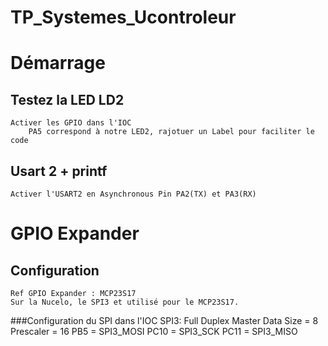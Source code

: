 # TP_Systemes_Ucontroleur

# Démarrage
## Testez la LED LD2
    Activer les GPIO dans l'IOC
        PA5 correspond à notre LED2, rajotuer un Label pour faciliter le code
## Usart 2 + printf
    Activer l'USART2 en Asynchronous Pin PA2(TX) et PA3(RX)

# GPIO Expander
## Configuration
    Ref GPIO Expander : MCP23S17
    Sur la Nucelo, le SPI3 et utilisé pour le MCP23S17.
###Configuration du SPI dans l'IOC
	SPI3:
		Full Duplex Master
		Data Size = 8
		Prescaler = 16
		PB5 = SPI3_MOSI
		PC10 = SPI3_SCK
		PC11 = SPI3_MISO
